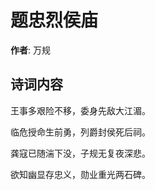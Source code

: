 # 题忠烈侯庙

**作者**: 万规

## 诗词内容

王事多艰险不移，委身先敌大江湄。

临危授命生前勇，列爵封侯死后祠。

龚寇已随湍下没，子规无复夜深悲。

欲知幽显存忠义，勋业重光两石碑。

